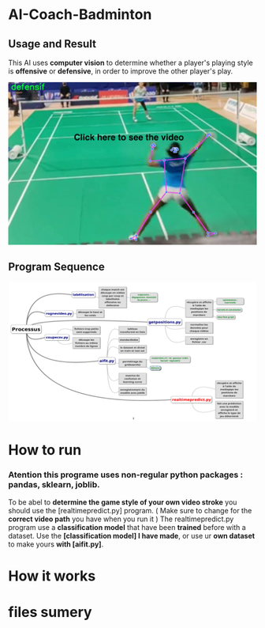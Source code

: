 # AI-Coach-Badminton

## Usage and Result 

This AI uses **computer vision** to determine whether a player's playing style is **offensive** or **defensive**, in order to improve the other player's play.

[![Result Video](image/imgresult.png)](https://www.youtube.com/watch?v=fyArfPT05PM)

## Program Sequence
![Program Sequence](image/mindmap.png)

# How to run 

### Atention this programe uses non-regular python packages : pandas, sklearn, joblib. 

To be abel to **determine the game style of your own video stroke** you should use the [realtimepredict.py] program. ( Make sure to change for the **correct video path** you have when you run it )
The realtimepredict.py program use a **classification model** that have been **trained** before with a dataset.
Use the **[classification model] I have made**, or use ur **own dataset** to make yours **with [aifit.py]**.


# How it works

# files sumery
